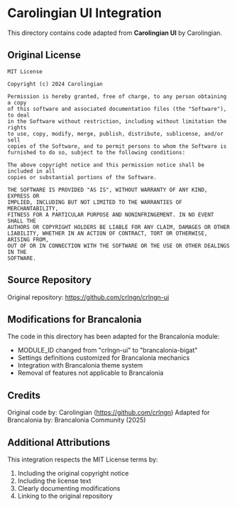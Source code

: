# Carolingian UI Integration

This directory contains code adapted from **Carolingian UI** by Carolingian.

## Original License

```
MIT License

Copyright (c) 2024 Carolingian

Permission is hereby granted, free of charge, to any person obtaining a copy
of this software and associated documentation files (the "Software"), to deal
in the Software without restriction, including without limitation the rights
to use, copy, modify, merge, publish, distribute, sublicense, and/or sell
copies of the Software, and to permit persons to whom the Software is
furnished to do so, subject to the following conditions:

The above copyright notice and this permission notice shall be included in all
copies or substantial portions of the Software.

THE SOFTWARE IS PROVIDED "AS IS", WITHOUT WARRANTY OF ANY KIND, EXPRESS OR
IMPLIED, INCLUDING BUT NOT LIMITED TO THE WARRANTIES OF MERCHANTABILITY,
FITNESS FOR A PARTICULAR PURPOSE AND NONINFRINGEMENT. IN NO EVENT SHALL THE
AUTHORS OR COPYRIGHT HOLDERS BE LIABLE FOR ANY CLAIM, DAMAGES OR OTHER
LIABILITY, WHETHER IN AN ACTION OF CONTRACT, TORT OR OTHERWISE, ARISING FROM,
OUT OF OR IN CONNECTION WITH THE SOFTWARE OR THE USE OR OTHER DEALINGS IN THE
SOFTWARE.
```

## Source Repository

Original repository: https://github.com/crlngn/crlngn-ui

## Modifications for Brancalonia

The code in this directory has been adapted for the Brancalonia module:
- MODULE_ID changed from "crlngn-ui" to "brancalonia-bigat"
- Settings definitions customized for Brancalonia mechanics
- Integration with Brancalonia theme system
- Removal of features not applicable to Brancalonia

## Credits

Original code by: Carolingian (https://github.com/crlngn)
Adapted for Brancalonia by: Brancalonia Community (2025)

## Additional Attributions

This integration respects the MIT License terms by:
1. Including the original copyright notice
2. Including the license text
3. Clearly documenting modifications
4. Linking to the original repository